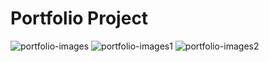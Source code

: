 # Portfolio Project

![portfolio-images](https://user-images.githubusercontent.com/67830226/148940820-8964f372-586e-4811-8463-8a50b2f73b53.jpg)
![portfolio-images1](https://user-images.githubusercontent.com/67830226/148940830-81507c0e-3410-454b-a853-ed0487929c56.jpg)
![portfolio-images2](https://user-images.githubusercontent.com/67830226/148940835-28085f44-ba61-480a-bd36-39aa24ff3e19.jpg)

